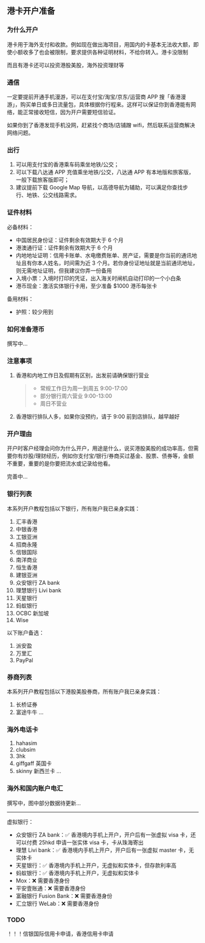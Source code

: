 ## 港卡开户准备

### 为什么开户

港卡用于海外支付和收款。例如现在做出海项目，用国内的卡基本无法收大额，即使小额收多了也会被限制，要求提供各种证明材料，不给你转入。港卡没限制

而且有港卡还可以投资港股美股，海外投资理财等

### 通信

一定要提前开通手机漫游，可以在支付宝/淘宝/京东/运营商 APP 搜「香港漫游」，购买单日或多日流量包，具体根据你行程来。这样可以保证你到香港能有网络，能正常接收短信，因为开户需要短信验证。

如果你到了香港发现手机没网，赶紧找个商场/店铺蹭 wifi，然后联系运营商解决网络问题。


### 出行

1. 可以用支付宝的香港乘车码乘坐地铁/公交；
2. 可以下载八达通 APP 充值乘坐地铁/公交，八达通 APP 有本地版和旅客版，一般下载旅客版即可；
3. 建议提前下载 Google Map 导航，以高德导航为辅助，可以满足你查找步行、地铁、公交线路需求。


### 证件材料

必备材料：
  - 中国居民身份证：证件剩余有效期大于 6 个月
  - 港澳通行证：证件剩余有效期大于 6 个月
  - 内地地址证明：信用卡账单、水电缴费账单、房产证，需要是你当前的通讯地址且有你本人姓名，时间需为近 3 个月。若你身份证地址就是当前通讯地址，则无需地址证明，但我建议你弄一份备用
  - 入境小票：入境时打印的凭证，出入海关时闸机自动打印的一个小白条
  - 港币现金：激活实体银行卡用，至少准备 $1000 港币每张卡

备用材料：
  - 护照：较少用到


### 如何准备港币

撰写中...


### 注意事项

1. 香港和内地工作日及假期有区别，出发前请确保银行营业
    > - 常规工作日为周一到周五 9:00-17:00
    > - 部分银行周六营业 9:00-13:00
    > - 周日不营业
2. 香港银行排队人多，如果你没预约，请于 9:00 前到店排队，越早越好


### 开户理由

开户时客户经理会问你为什么开户，用途是什么，说买港股美股的成功率高，但需要你有炒股/理财经历，例如你支付宝/银行/券商买过基金、股票、债券等，金额不重要，重要的是你要把流水或记录给他看。

完善中...

### 银行列表

本系列开户教程包括以下银行，所有账户我已亲身实践：

1. 汇丰香港
2. 中银香港
3. 工银亚洲
4. 招商永隆
5. 信银国际
6. 南洋商业
7. 恒生香港
8. 建银亚洲
9. 众安银行 ZA bank
10. 理慧银行 Livi bank
11. 天星银行
12. 蚂蚁银行
13. OCBC 新加坡
14. Wise

以下账户备选：

1. 派安盈
2. 万里汇
3. PayPal


### 券商列表

本系列开户教程包括以下港股美股券商，所有账户我已亲身实践：

1. 长桥证券
2. 富途牛牛
...


### 海外电话卡

1. hahasim
2. clubsim
3. 3hk
4. giffgaff 英国卡
5. skinny 新西兰卡
...


### 海外和国内账户电汇

撰写中，图中部分数据待更新...

---

<!-- ![](../../images/bank-list.jpg) -->

虚拟银行：

- 众安银行 ZA bank：✅ 香港境内手机上开户，开户后有一张虚拟 visa 卡，还可以付费 25hkd 申请一张实体 visa 卡，卡从珠海寄出
- 理慧 Livi bank：✅ 香港境内手机上开户，开户后有一张虚拟 master 卡，无实体卡
- 天星银行：✅ 香港境内手机上开户，无虚拟和实体卡，但存款利率高
- 蚂蚁银行：✅ 香港境内手机上开户，无虚拟和实体卡
- Mox：❌ 需要香港身份
- 平安壹账通：❌ 需要香港身份
- 富融银行 Fusion Bank：❌ 需要香港身份
- 汇立银行 WeLab：❌ 需要香港身份

### TODO

！！！信银国际信用卡申请，香港信用卡申请

